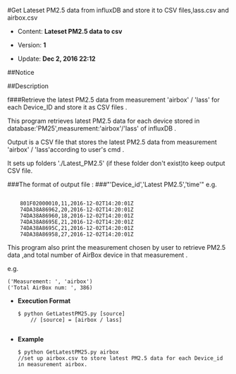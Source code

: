 #Get Lateset PM2.5 data from influxDB and store it to CSV files,lass.csv and airbox.csv




* Content: **Lateset PM2.5 data to csv**




* Version: **1**




* Update: **Dec 2, 2016 22:12**






##Notice



##Description

f###Retrieve the latest PM2.5 data from measurement 'airbox' / 'lass' for each Device_ID and store it as CSV files .

This program retrieves latest PM2.5 data for each device stored in database:'PM25',measurement:'airbox'/'lass' of influxDB .

Output is a CSV file that stores the latest PM2.5 data from measurement 'airbox' / 'lass'according to user's cmd .

It sets up folders './Latest_PM2.5' (if these folder don't exist)to keep output CSV file. 


###The format of output file :
###"'Device_id','Latest PM2.5','time'"
e.g.
```shell

	801F02000010,11,2016-12-02T14:20:01Z
	74DA38A86962,20,2016-12-02T14:20:01Z
	74DA38A86960,18,2016-12-02T14:20:01Z
	74DA38A8695E,21,2016-12-02T14:20:01Z
	74DA38A8695C,21,2016-12-02T14:20:01Z
	74DA38A86958,27,2016-12-02T14:20:01Z
```




This program also print the measurement chosen by user to retrieve PM2.5 data ,and total number of  AirBox device in that measurement .


e.g.
```shell
('Measurement: ', 'airbox')
('Total AirBox num: ', 386)
```





* **Execution Format**
	```shell
	$ python GetLatestPM25.py [source] 
		// [source] = [airbox / lass]
		
	```
* **Example**
	```shell
	$ python GetLatestPM25.py airbox  
	//set up airbox.csv to store latest PM2.5 data for each Device_id in measurement airbox.

	```
